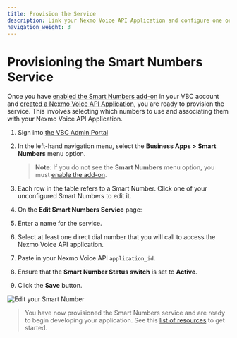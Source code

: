 ```yaml
---
title: Provision the Service
description: Link your Nexmo Voice API Application and configure one or more VBC numbers.
navigation_weight: 3
---
```


# Provisioning the Smart Numbers Service

Once you have [enabled the Smart Numbers add-on](/vonage-business-cloud/smart-numbers/guides/enable-addon) in your VBC account and [created a Nexmo Voice API Application](/vonage-business-cloud/smart-numbers/guides/create-voice-application), you are ready to provision the service. This involves selecting which numbers to use and associating them with your Nexmo Voice API Application.

1. Sign into [the VBC Admin Portal](https://admin.vonage.com)

2. In the left-hand navigation menu, select the **Business Apps > Smart Numbers** menu option.

    > **Note**: If you do not see the **Smart Numbers** menu option, you must [enable the add-on](/vonage-business-cloud/smart-numbers/guides/enable-addon).

3. Each row in the table refers to a Smart Number. Click one of your unconfigured Smart Numbers to edit it.

4. On the **Edit Smart Numbers Service** page:
  1. Enter a name for the service.
  2. Select at least one direct dial number that you will call to access the Nexmo Voice API application.
  3. Paste in your Nexmo Voice API `application_id`.
  4. Ensure that the **Smart Number Status switch** is set to **Active**.
  5. Click the **Save** button.

  ![Edit your Smart Number](/assets/images/vbc/edit-smart-number.png)

> You have now provisioned the Smart Numbers service and are ready to begin developing your application. See this [list of resources](/vonage-business-cloud/smart-numbers/guides/vbc-resources) to get started.
